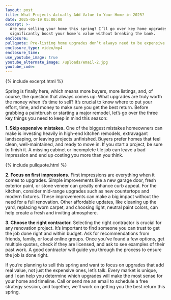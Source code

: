 ```yaml
---
layout: post
title: What Projects Actually Add Value to Your Home in 2025?
date: 2025-05-19 05:00:00
excerpt: >-
  Are you selling your home this spring? I’ll go over key home upgrades that can
  significantly boost your home’s value without breaking the bank. 
enclosure:
pullquote: Pre-listing home upgrades don’t always need to be expensive.
enclosure_type: video/mp4
enclosure_time:
use_youtube_image: true
youtube_alternate_image: /uploads/email-2.jpg
youtube_code:
---
```

{% include excerpt.html %}

Spring is finally here, which means more buyers, more listings, and, of course, the question that always comes up: What upgrades are truly worth the money when it’s time to sell? It’s crucial to know where to put your effort, time, and money to make sure you get the best return. Before grabbing a paintbrush or starting a major remodel, let’s go over the three key things you need to keep in mind this season:

**1\. Skip expensive mistakes.** One of the biggest mistakes homeowners can make is investing heavily in high-end kitchen remodels, extravagant landscaping, or leaving projects unfinished. Buyers prefer homes that feel clean, well-maintained, and ready to move in. If you start a project, be sure to finish it. A missing cabinet or incomplete tile job can leave a bad impression and end up costing you more than you think.

{% include pullquote.html %}

**2\. Focus on first impressions.** First impressions are everything when it comes to upgrades. Simple improvements like a new garage door, fresh exterior paint, or stone veneer can greatly enhance curb appeal. For the kitchen, consider mid-range upgrades such as new countertops and modern fixtures. These improvements can make a big impact without the need for a full renovation. Other affordable updates, like cleaning up the yard, replacing worn carpet, and choosing light, neutral paint colors, can help create a fresh and inviting atmosphere.

**3\. Choose the right contractor.** Selecting the right contractor is crucial for any renovation project. It’s important to find someone you can trust to get the job done right and within budget. Ask for recommendations from friends, family, or local online groups. Once you’ve found a few options, get multiple quotes, check if they are licensed, and ask to see examples of their past work. A good contractor will guide you through the process to ensure the job is done right.

If you’re planning to sell this spring and want to focus on upgrades that add real value, not just the expensive ones, let’s talk. Every market is unique, and I can help you determine which upgrades will make the most sense for your home and timeline. Call or send me an email to schedule a free strategy session, and together, we’ll work on getting you the best return this spring.